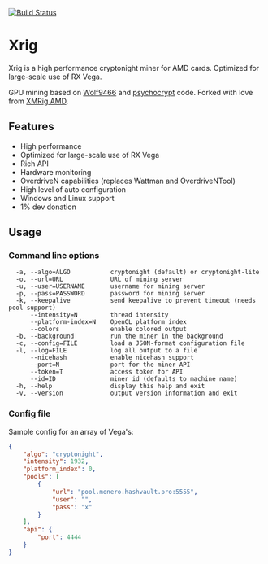 [![Build Status](https://travis-ci.org/arnesson/xrig.svg?branch=master)](https://travis-ci.org/arnesson/xrig)

# Xrig
Xrig is a high performance cryptonight miner for AMD cards. Optimized for large-scale use of RX Vega.

GPU mining based on [Wolf9466](https://github.com/OhGodAPet) and [psychocrypt](https://github.com/psychocrypt) code. Forked with love from [XMRig AMD](https://github.com/xmrig/xmrig-amd).
<!--
<img src="https://i.imgur.com/TFncsi7.png" width="696" >
-->
## Features
* High performance
* Optimized for large-scale use of RX Vega
* Rich API
* Hardware monitoring
* OverdriveN capabilities (replaces Wattman and OverdriveNTool)
* High level of auto configuration
* Windows and Linux support
* 1% dev donation

## Usage

### Command line options
```
  -a, --algo=ALGO           cryptonight (default) or cryptonight-lite
  -o, --url=URL             URL of mining server
  -u, --user=USERNAME       username for mining server
  -p, --pass=PASSWORD       password for mining server
  -k, --keepalive           send keepalive to prevent timeout (needs pool support)
      --intensity=N         thread intensity
      --platform-index=N    OpenCL platform index
      --colors              enable colored output
  -b, --background          run the miner in the background
  -c, --config=FILE         load a JSON-format configuration file
  -l, --log=FILE            log all output to a file
      --nicehash            enable nicehash support
      --port=N              port for the miner API
      --token=T             access token for API
      --id=ID               miner id (defaults to machine name)
  -h, --help                display this help and exit
  -v, --version             output version information and exit
```

### Config file
Sample config for an array of Vega's:
```json
{
    "algo": "cryptonight",
    "intensity": 1932,
    "platform_index": 0,
    "pools": [
        {
            "url": "pool.monero.hashvault.pro:5555",
            "user": "",
            "pass": "x"
        }
    ],
    "api": {
        "port": 4444
    }
}
```
